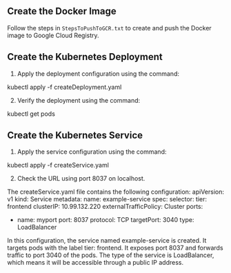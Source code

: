 ## Create the Docker Image

Follow the steps in `StepsToPushToGCR.txt` to create and push the Docker image to Google Cloud Registry.

## Create the Kubernetes Deployment

1. Apply the deployment configuration using the command:

kubectl apply -f createDeployment.yaml

2. Verify the deployment using the command:

kubectl get pods

## Create the Kubernetes Service
1. Apply the service configuration using the command:

kubectl apply -f createService.yaml

2. Check the URL using port 8037 on localhost.

The createService.yaml file contains the following configuration:
apiVersion: v1
kind: Service
metadata:
  name: example-service
spec:
  selector:
    tier: frontend
  clusterIP: 10.99.132.220
  externalTrafficPolicy: Cluster
  ports:
  - name: myport
    port: 8037
    protocol: TCP
    targetPort: 3040
  type: LoadBalancer

  In this configuration, the service named example-service is created. It targets pods with the label tier: frontend. It exposes port 8037 and forwards traffic to port 3040 of the pods. The type of the service is LoadBalancer, which means it will be accessible through a public IP address.